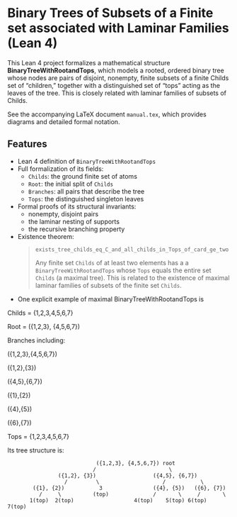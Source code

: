 # Binary Trees of Subsets of a Finite set associated with Laminar Families (Lean 4)

This Lean 4 project formalizes a mathematical structure
**BinaryTreeWithRootandTops**, which models a rooted, ordered
binary tree whose nodes are pairs of disjoint, nonempty, finite
subsets of a finite Childs set of “children,” together with a
distinguished set of “tops” acting as the leaves of the tree. 
This is  closely related with laminar families of subsets of Childs.

See the accompanying LaTeX document `manual.tex`, which
provides diagrams and detailed formal notation.

## Features

- Lean 4 definition of `BinaryTreeWithRootandTops`
- Full formalization of its fields:
  - `Childs`: the ground finite set of atoms
  - `Root`: the initial split of `Childs`
  - `Branches`: all pairs that describe the tree
  - `Tops`: the distinguished singleton leaves
- Formal proofs of its structural invariants:
  - nonempty, disjoint pairs
  - the laminar nesting of supports
  - the recursive branching property
- Existence theorem:
  > `exists_tree_childs_eq_C_and_all_childs_in_Tops_of_card_ge_two`
  >
  > Any finite set `Childs` of at least two elements has a 
  > a `BinaryTreeWithRootandTops` whose `Tops` equals the
  > entire  set `Childs` (a maximal tree). This is related to the existence of maximal
  >  laminar families of subsets of the finite set `Childs`. 
-  One explicit example of maximal BinaryTreeWithRootandTops is 

Childs = {1,2,3,4,5,6,7}

Root = ({1,2,3}, {4,5,6,7})

Branches including:

({1,2,3},{4,5,6,7})

({1,2},{3})

({4,5},{6,7})

({1},{2})

({4},{5})

({6},{7})

Tops = {1,2,3,4,5,6,7}

Its tree structure is:

                                ({1,2,3}, {4,5,6,7}) root 
                               /                       \
                    ({1,2}, {3})                  ({4,5}, {6,7})
                      /         \                    /           \
            ({1}, {2})           3                ({4}, {5})   ({6}, {7})
              /     \          (top)              /       \     /       \
           1(top)  2(top)                   4(top)    5(top) 6(top)   7(top)
